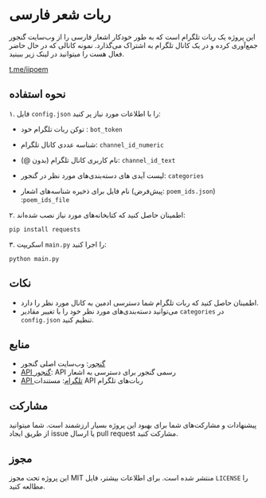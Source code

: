 # ربات شعر فارسی

این پروژه یک ربات تلگرام است که به طور خودکار اشعار فارسی را از وب‌سایت گنجور جمع‌آوری کرده و در یک کانال تلگرام به اشتراک می‌گذارد.
نمونه کانالی که در حال حاضر فعال هست را میتوانید در لینک زیر ببینید.

[t.me/iipoem](https://t.me/iipoem)


## نحوه استفاده

۱. فایل `config.json` را با اطلاعات مورد نیاز پر کنید:
 
   - توکن ربات تلگرام خود : `bot_token`
   
   - شناسه عددی کانال تلگرام: `channel_id_numeric`
   
   - نام کاربری کانال تلگرام (بدون @): `channel_id_text`
   
   - لیست آیدی های دسته‌بندی‌های مورد نظر در گنجور: `categories`
     
   - نام فایل برای ذخیره شناسه‌های اشعار (پیش‌فرض: `poem_ids.json`) :`poem_ids_file`

۲. اطمینان حاصل کنید که کتابخانه‌های مورد نیاز نصب شده‌اند:
   ```
   pip install requests
   ```

۳. اسکریپت `main.py` را اجرا کنید:
   ```
   python main.py
   ```



## نکات

- اطمینان حاصل کنید که ربات تلگرام شما دسترسی ادمین به کانال مورد نظر را دارد.
- می‌توانید دسته‌بندی‌های مورد نظر خود را با تغییر مقادیر `categories` در `config.json` تنظیم کنید.

## منابع

- [گنجور](https://ganjoor.net/): وب‌سایت اصلی گنجور
- [API گنجور](https://api.ganjoor.net/): API رسمی گنجور برای دسترسی به اشعار
- [API تلگرام](https://core.telegram.org/bots/api): مستندات API ربات‌های تلگرام

## مشارکت

پیشنهادات و مشارکت‌های شما برای بهبود این پروژه بسیار ارزشمند است. شما میتوانید از طریق ایجاد issue یا ارسال pull request مشارکت کنید.

## مجوز

این پروژه تحت مجوز MIT منتشر شده است. برای اطلاعات بیشتر، فایل `LICENSE` را مطالعه کنید.
